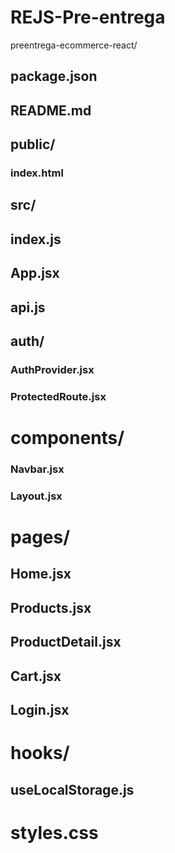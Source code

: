 # REJS-Pre-entrega
preentrega-ecommerce-react/
## package.json
## README.md
## public/
### index.html
## src/
## index.js
## App.jsx
## api.js
## auth/
### AuthProvider.jsx
### ProtectedRoute.jsx
# components/
### Navbar.jsx
### Layout.jsx
# pages/
## Home.jsx
## Products.jsx
## ProductDetail.jsx
## Cart.jsx
## Login.jsx
# hooks/
## useLocalStorage.js
# styles.css

